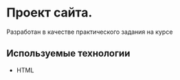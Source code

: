 # Проект сайта.

Разработан в качестве практического задания на курсе

## Используемые технологии

* HTML
